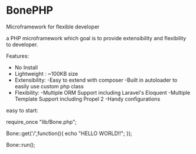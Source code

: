 # BonePHP
Microframework for flexible developer

a PHP microframework which goal is to provide extensibility and flexibility to developer.

Features:
* No Install
* Lightweight : ~100KB size
* Extensibility:
   -Easy to extend with composer
   -Built in autoloader to easily use custom php class
* Flexibility:
   -Multiple ORM Support including Laravel's Eloquent
   -Multiple Template Support including Propel 2
   -Handy configurations
   
   
 easy to start:

require_once "lib/Bone.php";

Bone::get('/',function(){
	echo "HELLO WORLD!!";
});

Bone::run();
